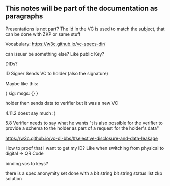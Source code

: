 ## This notes will be part of the documentation as paragraphs

Presentations is not part?
The Id in the VC is used to match the subject, that can be done with ZKP or same stuff

Vocabulary:
https://w3c.github.io/vc-specs-dir/

can issuer be something else?
Like public Key?

DIDs?

ID
Signer Sends VC to holder (also the signature)

Maybe like this:

{
    sig:
    msgs: {}
}

holder then sends data to verifier
but it was a new VC

4.11.2 doest say much :(

5.8 Verifier needs to say what he wants
"t is also possible for the verifier to provide a schema to the holder as part of a request for the holder's data"

https://w3c.github.io/vc-di-bbs/#selective-disclosure-and-data-leakage

How to proof that I want to get my ID?
Like when switching from physical to digital -> QR Code

binding vcs to keys?

there is a spec anonymity set done with a bit string
bit string status list
zkp solution